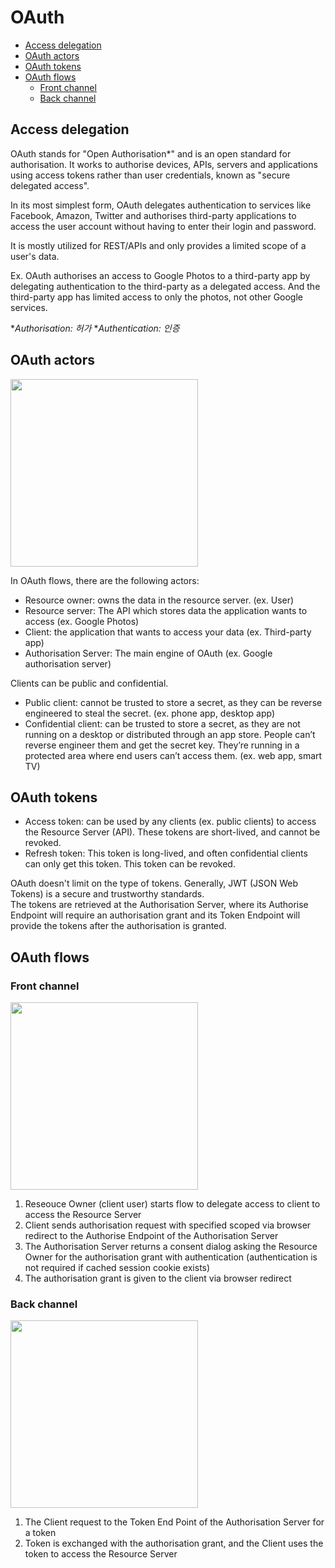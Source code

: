 # OAuth

- [Access delegation](#access-delegation)
- [OAuth actors](#oauth-actors)
- [OAuth tokens](#oauth-tokens)
- [OAuth flows](#oauth-flows)
  - [Front channel](#front-channel)
  - [Back channel](#back-channel)

## Access delegation
OAuth stands for "Open Authorisation\*" and is an open standard for authorisation. 
It works to authorise devices, APIs, servers and applications using access tokens 
rather than user credentials, known as "secure delegated access".

In its most simplest form, OAuth delegates authentication to services like
Facebook, Amazon, Twitter and authorises third-party applications to access 
the user account without having to enter their login and password.

It is mostly utilized for REST/APIs and only provides a limited scope of a user's data.

Ex. OAuth authorises an access to Google Photos to a third-party app by delegating 
authentication to the third-party as a delegated access.
And the third-party app has limited access to only the photos, not other Google services.

\**Authorisation: 허가*
\**Authentication: 인증*

## OAuth actors
<img src="https://user-images.githubusercontent.com/46085656/178127852-3dc05256-581c-4636-81fc-90514e8a8a65.png" height="300px">

In OAuth flows, there are the following actors:
- Resource owner: owns the data in the resource server. (ex. User)
- Resource server: The API which stores data the application wants to access (ex. Google Photos)
- Client: the application that wants to access your data (ex. Third-party app)
- Authorisation Server: The main engine of OAuth (ex. Google authorisation server)

Clients can be public and confidential. 
- Public client: cannot be trusted to store a secret, as they can be reverse engineered to steal the secret. (ex. phone app, desktop app)
- Confidential client: can be trusted to store a secret, as they are not running on a desktop or distributed through an app store. 
People can’t reverse engineer them and get the secret key. They’re running in a protected area where end users can’t access them. 
(ex. web app, smart TV)

## OAuth tokens
- Access token: can be used by any clients (ex. public clients) to access the Resource Server (API). These tokens are short-lived, and cannot be revoked.
- Refresh token: This token is long-lived, and often confidential clients can only get this token. This token can be revoked.

OAuth doesn't limit on the type of tokens. Generally, JWT (JSON Web Tokens) is a secure and trustworthy standards.<br>
The tokens are retrieved at the Authorisation Server, where its Authorise Endpoint will require an authorisation grant and its Token Endpoint will provide the tokens after the authorisation is granted.

## OAuth flows
### Front channel
<img src="https://user-images.githubusercontent.com/46085656/182595480-5b92cc12-8169-457a-8f7f-e43bc34e3271.png" height="300px">

1. Reseouce Owner (client user) starts flow to delegate access to client to access the Resource Server
2. Client sends authorisation request with specified scoped via browser redirect to the Authorise Endpoint of the Authorisation Server
3. The Authorisation Server returns a consent dialog asking the Resource Owner for the authorisation grant with authentication (authentication is not required if cached session cookie exists)
4. The authorisation grant is given to the client via browser redirect

### Back channel
<img src="https://user-images.githubusercontent.com/46085656/182595497-698dfb52-02e7-4380-b131-ab6b1959ac84.png" height="300px">

1. The Client request to the Token End Point of the Authorisation Server for a token
2. Token is exchanged with the authorisation grant, and the Client uses the token to access the Resource Server
